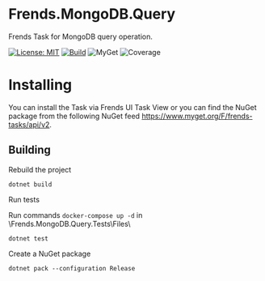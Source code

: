 # Frends.MongoDB.Query
Frends Task for MongoDB query operation.

[![License: MIT](https://img.shields.io/badge/License-MIT-green.svg)](https://opensource.org/licenses/MIT)
[![Build](https://github.com/FrendsPlatform/Frends.MongoDB/actions/workflows/Query_build_and_test_on_main.yml/badge.svg)](https://github.com/FrendsPlatform/Frends.MongoDB/actions)
![MyGet](https://img.shields.io/myget/frends-tasks/v/Frends.MongoDB.Query)
![Coverage](https://app-github-custom-badges.azurewebsites.net/Badge?key=FrendsPlatform/Frends.MongoDB/Frends.MongoDB.Query|main)

# Installing

You can install the Task via Frends UI Task View or you can find the NuGet package from the following NuGet feed https://www.myget.org/F/frends-tasks/api/v2.

## Building


Rebuild the project

`dotnet build`

Run tests
 
Run commands `docker-compose up -d` in \Frends.MongoDB.Query.Tests\Files\

`dotnet test`


Create a NuGet package

`dotnet pack --configuration Release`